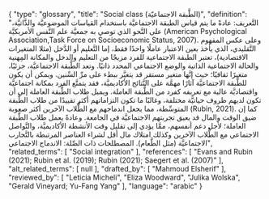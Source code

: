 {
    "type": "glossary",
    "title": "Social class (الطَّبقة الاجتماعيّة)",
    "definition": "التَّعريف: عادةً ما يتم قياس الطبقة الاجتماعيَّة باستخدام القياسات الموضوعيَّة والذَّاتيَّة، على النَّحو الذي توصي به جمعيَّة علم النَّفس الأمريكيَّة (American Psychological Association,Task Force on Socioeconomic Status, 2007). وعلى عكس المفهوم التَّقليدي، الذي يأخذ بعين الاعتبار عاملًا واحدًا فقط، إما التَّعليم أو الدَّخل (مثلا المتغيرات الاقتصادية)، تعتبر الطبقة الاجتماعية للفرد مزيجًا من التعليم والدخل والمكانة المِهنية والحالة الاجتماعية الذاتية والوضع الاجتماعي المحدد ذاتيًا. وتعد الطَّبقة الاجتماعيَّة، جزئيًا، متغيرًا ثقافيًا؛ حيث إنَّها متغير مستقر قد يتغيَّر ببطء على مرِّ السِّنين. ويمكن أن يكون للطَّبقة الاجتماعيَّة آثارًا مهمَّة على النَّتائج الأكاديميَّة، فقد يتمتَّع الفرد بمكانة اجتماعيَّة واقتصاديَّة عالية مع تعريفه كفرد من الطَّبقة العاملة. ويميل طلاب الطَّبقة العاملة إلى أن تكون لديهم ظروف حياتيَّة مختلفة، وغالبًا ما تكون التزاماتهم أكثر تقييدًا من طلاب الطَّبقة المتوسِّطة، مما يجعل اندماجهم مع الطُّلاب الآخرين أكثر صعوبة (Rubin, 2021). كما إن ضيق الوقت والمال قد يعيق تجربتهم الاجتماعيَّة في الجامعة. وعادةً يعمل طلاب الطَّبقة العاملة؛ لأجل دعم أنفسهم، ممَّا يؤدي إلى تقليل وقت الأنشطة الأكاديميَّة، والتَّواصل الاجتماعي مع الطُّلاب الآخرين وكذلك امتلاك مال أقل لشراء العناصر المرتبطة بالتَّجارب الاجتماعيَّة (مثل الطَّعام).  المصطلحات ذات الصِّلة: الاندماج الاجتماعي",
    "related_terms": [
        "Social integration"
    ],
    "references": [
        "Evans and Rubin (2021); Rubin et al. (2019); Rubin (2021); Saegert et al. (2007)"
    ],
    "alt_related_terms": [
        null
    ],
    "drafted_by": [
        "Mahmoud Elsherif"
    ],
    "reviewed_by": [
        "Leticia Micheli",
        "Eliza Woodward",
        "Julika Wolska",
        "Gerald Vineyard; Yu-Fang Yang"
    ],
    "language": "arabic"
}
